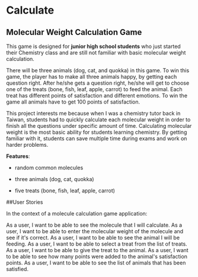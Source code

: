 # Calculate 

## Molecular Weight Calculation Game



This game is designed for **junior high school students** who just started their Chemistry class and are still not 
familiar with basic molecular weight calculation. 

There will be three animals (dog, cat, and quokka) in this game. To win this game, the player has to make all three 
animals happy, by getting each question right. After he/she gets a question right, he/she will get to choose one of the 
treats (bone, fish, leaf, apple, carrot) to feed the animal. Each treat has different points of satisfaction and 
different emotions. To win the game all animals have to get 100 points of satisfaction.  

This project interests me because when I was a chemistry tutor back in Taiwan, students had to quickly calculate each 
molecular weight in order to finish all the questions under specific amount of time. Calculating molecular weight is the
most basic ability for students learning chemistry. By getting familiar with it, students can save multiple time during 
exams and work on harder problems. 


**Features**:

- random common molecules

- three animals (dog, cat, quokka)
 
- five treats (bone, fish, leaf, apple, carrot)


##User Stories

In the context of a molecule calculation game application:

As a user, I want to be able to see the molecule that I will calculate.
As a user, I want to be able to enter the molecular weight of the molecule and see if it's correct.
As a user, I want to be able to see the animal I will be feeding.
As a user, I want to be able to select a treat from the list of treats.
As a user, I want to be able to give the treat to the animal.
As a user, I want to be able to see how many points were added to the animal's satisfaction points.
As a user, I want to be able to see the list of animals that has been satisfied.

